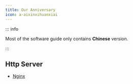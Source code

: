 ```yaml
---
title: Our Anniversary
icon: a-aixinxihuanxiai
---
```


::: info

Most of the software guide only contains **Chinese** version.

:::

## Http Server

- [Nginx](nginx.md)
